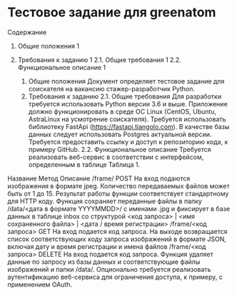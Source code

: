# Тестовое задание для greenatom 

Содержание
1. Общие положения	1
2. Требования к заданию	1
2.1. Общие требования	1
2.2. Функциональное описание	1


    1. Общие положения
Документ определяет тестовое задание для соискателя на вакансию стажер-разработчик Python.
    2. Требования к заданию
        2.1. Общие требования
Для разработки требуется использовать Python версии 3.6 и выше.
Приложение должно функционировать в среде ОС Linux (CentOS, Ubuntu, AstraLinux на усмотрение соискателя).
Требуется использовать библиотеку FastApi (https://fastapi.tiangolo.com).
В качестве базы данных следует использовать Postgres актуальной версии.
Требуется предоставить ссылку и доступ к репозиторию кода, к примеру GitHub.
        2.2. Функциональное описание
Требуется реализовать веб-сервис в соответствии с интерфейсом, определенным в таблице Таблица 1.

Название
Метод
Описание
/frame/
POST
На вход подаются изображения в формате jpeg. 
Количество передаваемых файлов может быть от 1 до 15.
Результат работы функции соответствует стандартному для HTTP коду.
Функция сохраняет переданные файлы в папку /data/<дата в формате YYYYMMDD>/ с именами <GUID>.jpg и фиксирует в базе данных в таблице inbox со структурой <код запроса> | <имя сохраненного файла> | <дата / время регистрации>
/frame/<код запроса>
GET
На вход подается код запроса.
На выходе возвращается список соответствующих коду запроса изображений в формате JSON, включая дату и время регистрации и имена файлов
/frame/<код запроса>
DELETE
На вход подается код запроса.
Функция удаляет данные по запросу из базы данных и соответствующие файлы изображений и папки /data/.
Опционально требуется реализовать аутентификацию веб-сервиса для ограничения доступа, к примеру, с применением OAuth.
